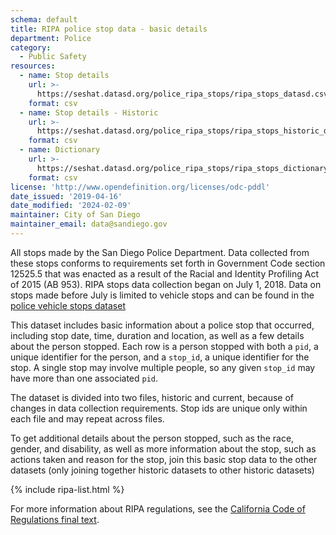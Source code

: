 ```yaml
---
schema: default
title: RIPA police stop data - basic details
department: Police
category:
  - Public Safety
resources:
  - name: Stop details
    url: >-
      https://seshat.datasd.org/police_ripa_stops/ripa_stops_datasd.csv
    format: csv
  - name: Stop details - Historic
    url: >-
      https://seshat.datasd.org/police_ripa_stops/ripa_stops_historic_datasd.csv
    format: csv
  - name: Dictionary
    url: >-
      https://seshat.datasd.org/police_ripa_stops/ripa_stops_dictionary_datasd.csv
    format: csv
license: 'http://www.opendefinition.org/licenses/odc-pddl'
date_issued: '2019-04-16'
date_modified: '2024-02-09'
maintainer: City of San Diego
maintainer_email: data@sandiego.gov
---
```

All stops made by the San Diego Police Department. Data collected from these stops conforms to requirements set forth in Government Code section 12525.5 that was enacted as a result of the Racial and Identity Profiling Act of 2015 (AB 953). RIPA stops data collection began on July 1, 2018. Data on stops made before July is limited to vehicle stops and can be found in the [police vehicle stops dataset](/datasets/police-vehicle-stops/)

<!--more-->

This dataset includes basic information about a police stop that occurred, including stop date, time, duration and location, as well as a few details about the person stopped. Each row is a person stopped with both a `pid`, a unique identifier for the person, and a `stop_id`, a unique identifier for the stop. A single stop may involve multiple people, so any given `stop_id` may have more than one associated `pid`.

The dataset is divided into two files, historic and current, because of changes in data collection requirements. Stop ids are unique only within each file and may repeat across files.

To get additional details about the person stopped, such as the race, gender, and disability, as well as more information about the stop, such as actions taken and reason for the stop, join this basic stop data to the other datasets (only joining together historic datasets to other historic datasets)

{% include ripa-list.html %}

For more information about RIPA regulations, see the [California Code of Regulations final text](https://oag.ca.gov/sites/all/files/agweb/pdfs/ripa/stop-data-reg-final-text-110717.pdf?).